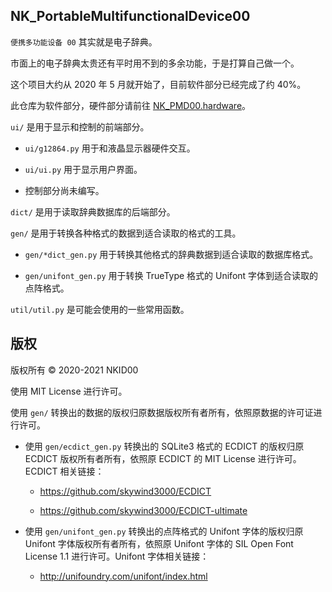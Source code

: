 ## NK_PortableMultifunctionalDevice00

`便携多功能设备 00` 其实就是电子辞典。

市面上的电子辞典太贵还有平时用不到的多余功能，于是打算自己做一个。

这个项目大约从 2020 年 5 月就开始了，目前软件部分已经完成了约 40%。

此仓库为软件部分，硬件部分请前往 [NK_PMD00.hardware](https://github.com/NKID00/NK_PMD00.hardware)。

`ui/` 是用于显示和控制的前端部分。

- `ui/g12864.py` 用于和液晶显示器硬件交互。

- `ui/ui.py` 用于显示用户界面。

- 控制部分尚未编写。

`dict/` 是用于读取辞典数据库的后端部分。

`gen/` 是用于转换各种格式的数据到适合读取的格式的工具。

- `gen/*dict_gen.py` 用于转换其他格式的辞典数据到适合读取的数据库格式。

- `gen/unifont_gen.py` 用于转换 TrueType 格式的 Unifont 字体到适合读取的点阵格式。

`util/util.py` 是可能会使用的一些常用函数。

## 版权

版权所有 © 2020-2021 NKID00

使用 MIT License 进行许可。

使用 `gen/` 转换出的数据的版权归原数据版权所有者所有，依照原数据的许可证进行许可。

- 使用 `gen/ecdict_gen.py` 转换出的 SQLite3 格式的 ECDICT 的版权归原 ECDICT 版权所有者所有，依照原 ECDICT 的 MIT License 进行许可。ECDICT 相关链接：

  - https://github.com/skywind3000/ECDICT

  - https://github.com/skywind3000/ECDICT-ultimate

- 使用 `gen/unifont_gen.py` 转换出的点阵格式的 Unifont 字体的版权归原 Unifont 字体版权所有者所有，依照原 Unifont 字体的 SIL Open Font License 1.1 进行许可。Unifont 字体相关链接：

  - http://unifoundry.com/unifont/index.html
